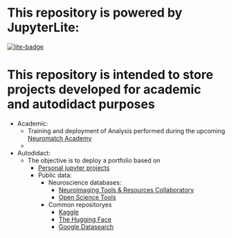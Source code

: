 # This repository is powered by JupyterLite:
[![lite-badge](https://jupyterlite.rtfd.io/en/latest/_static/badge.svg)](https://jupyterlite.github.io/demo)

# This repository is intended to store projects developed for academic and autodidact purposes
* Academic:
    * Training and deployment of Analysis performed during the upcoming [Neuromatch Academy](https://neuromatch.io/)
    * 
* Autodidact: 
    * The objective is to deploy a portfolio based on
        * [Personal jupyter projects](gamindful.github.io/Data-Science-Jupyter)
        * Public data:
            * Neuroscience databases:
                * [Neuroimaging Tools & Resources Collaboratory](https://www.nitrc.org/)
                * [Open Science Tools](https://alleninstitute.org/open-science-tools/)
            * Common repositoryes
                * [Kaggle](https://www.kaggle.com/)
                * [The Hugging Face](https://huggingface.co/)
                * [Google Datasearch](https://datasetsearch.research.google.com/)